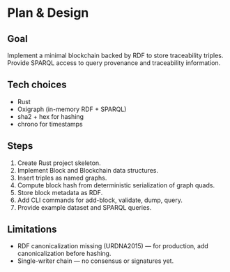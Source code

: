 # Plan & Design

## Goal
Implement a minimal blockchain backed by RDF to store traceability triples. Provide SPARQL access to query provenance and traceability information.

## Tech choices
- Rust
- Oxigraph (in-memory RDF + SPARQL)
- sha2 + hex for hashing
- chrono for timestamps

## Steps
1. Create Rust project skeleton.
2. Implement Block and Blockchain data structures.
3. Insert triples as named graphs.
4. Compute block hash from deterministic serialization of graph quads.
5. Store block metadata as RDF.
6. Add CLI commands for add-block, validate, dump, query.
7. Provide example dataset and SPARQL queries.

## Limitations
- RDF canonicalization missing (URDNA2015) — for production, add canonicalization before hashing.
- Single-writer chain — no consensus or signatures yet.

